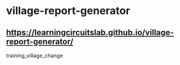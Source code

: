# village-report-generator

## https://learningcircuitslab.github.io/village-report-generator/

training_village_change
